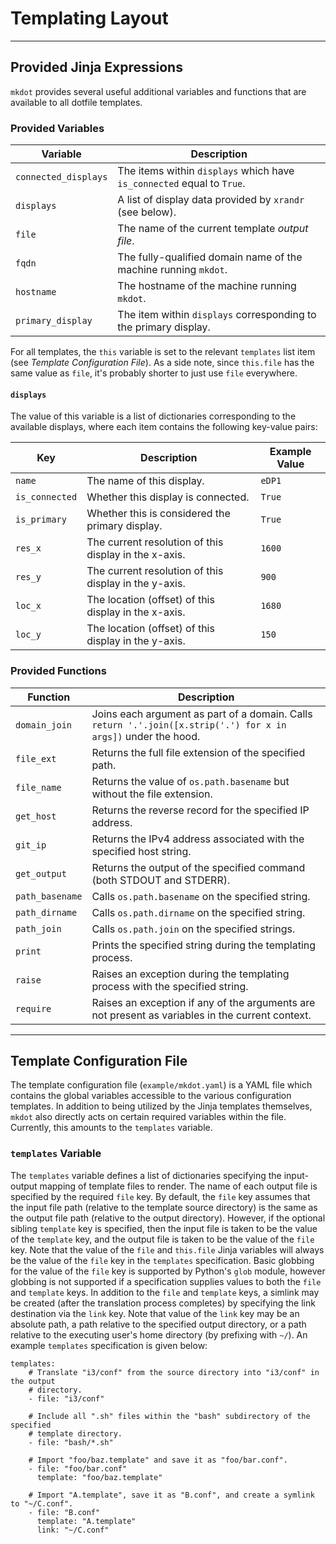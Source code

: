 # Templating Layout

----
## Provided Jinja Expressions

`mkdot` provides several useful additional variables and functions that are available to all dotfile templates.

### Provided Variables

| Variable             | Description                                                            |
|----------------------|------------------------------------------------------------------------|
| `connected_displays` | The items within `displays` which have `is_connected` equal to `True`. |
| `displays`           | A list of display data provided by `xrandr` (see below).               |
| `file`               | The name of the current template _output file_.                        |
| `fqdn`               | The fully-qualified domain name of the machine running `mkdot`.        |
| `hostname`           | The hostname of the machine running `mkdot`.                           |
| `primary_display`    | The item within `displays` corresponding to the primary display.       |

For all templates, the `this` variable is set to the relevant `templates` list item (see _Template Configuration File_). As a side note, since `this.file` has the same value as `file`, it's probably shorter to just use `file` everywhere.

#### `displays`

The value of this variable is a list of dictionaries corresponding to the available displays, where each item contains the following key-value pairs:

| Key            | Description                                           | Example Value |
|----------------|-------------------------------------------------------|---------------|
| `name`         | The name of this display.                             | `eDP1`        |
| `is_connected` | Whether this display is connected.                    | `True`        |
| `is_primary`   | Whether this is considered the primary display.       | `True`        |
| `res_x`        | The current resolution of this display in the x-axis. | `1600`        |
| `res_y`        | The current resolution of this display in the y-axis. | `900`         |
| `loc_x`        | The location (offset) of this display in the x-axis.  | `1680`        |
| `loc_y`        | The location (offset) of this display in the y-axis.  | `150`         |

### Provided Functions

| Function        | Description                                                                                                    |
|-----------------|----------------------------------------------------------------------------------------------------------------|
| `domain_join`   | Joins each argument as part of a domain. Calls `return '.'.join([x.strip('.') for x in args])` under the hood. |
| `file_ext`      | Returns the full file extension of the specified path.                                                         |
| `file_name`     | Returns the value of `os.path.basename` but without the file extension.                                        |
| `get_host`      | Returns the reverse record for the specified IP address.                                                       |
| `git_ip`        | Returns the IPv4 address associated with the specified host string.                                            |
| `get_output`    | Returns the output of the specified command (both STDOUT and STDERR).                                          |
| `path_basename` | Calls `os.path.basename` on the specified string.                                                              |
| `path_dirname`  | Calls `os.path.dirname` on the specified string.                                                               |
| `path_join`     | Calls `os.path.join` on the specified strings.                                                                 |
| `print`         | Prints the specified string during the templating process.                                                     |
| `raise`         | Raises an exception during the templating process with the specified string.                                   |
| `require`       | Raises an exception if any of the arguments are not present as variables in the current context.               |


----
## Template Configuration File


The template configuration file (`example/mkdot.yaml`) is a YAML file which contains the global variables accessible to the various configuration templates. In addition to being utilized by the Jinja templates themselves, `mkdot` also directly acts on certain required variables within the file. Currently, this amounts to the `templates` variable.

### `templates` Variable

The `templates` variable defines a list of dictionaries specifying the input-output mapping of template files to render. The name of each output file is specified by the required `file` key. By default, the `file` key assumes that the input file path (relative to the template source directory) is the same as the output file path (relative to the output directory). However, if the optional sibling `template` key is specified, then the input file is taken to be the value of the `template` key, and the output file is taken to be the value of the `file` key. Note that the value of the `file` and `this.file` Jinja variables will always be the value of the `file` key in the `templates` specification. Basic globbing for the value of the `file` key is supported by Python's `glob` module, however globbing is not supported if a specification supplies values to both the `file` and `template` keys. In addition to the `file` and `template` keys, a simlink may be created (after the translation process completes) by specifying the link destination via the `link` key. Note that value of the `link` key may be an absolute path, a path relative to the specified output directory, or a path relative to the executing user's home directory (by prefixing with `~/`). An example `templates` specification is given below:

```
templates:
    # Translate "i3/conf" from the source directory into "i3/conf" in the output
    # directory.
    - file: "i3/conf"

    # Include all ".sh" files within the "bash" subdirectory of the specified
    # template directory.
    - file: "bash/*.sh"
    
    # Import "foo/baz.template" and save it as "foo/bar.conf".
    - file: "foo/bar.conf"
      template: "foo/baz.template"
      
    # Import "A.template", save it as "B.conf", and create a symlink to "~/C.conf".
    - file: "B.conf"
      template: "A.template"
      link: "~/C.conf"
```

